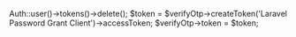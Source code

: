 Auth::user()->tokens()->delete();
                    $token = $verifyOtp->createToken('Laravel Password Grant Client')->accessToken;
                    $verifyOtp->token = $token;
